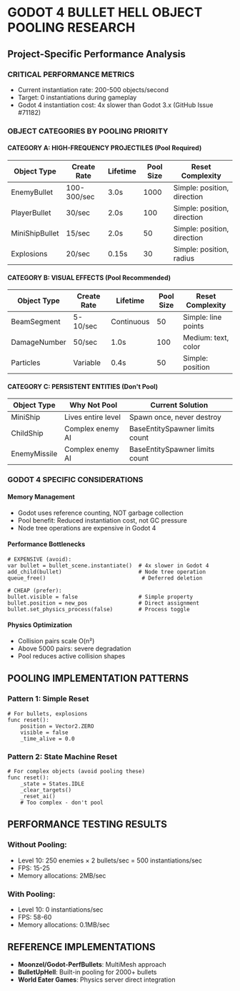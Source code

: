 # GODOT 4 BULLET HELL OBJECT POOLING RESEARCH

## Project-Specific Performance Analysis

### CRITICAL PERFORMANCE METRICS
- Current instantiation rate: 200-500 objects/second
- Target: 0 instantiations during gameplay
- Godot 4 instantiation cost: 4x slower than Godot 3.x (GitHub Issue #71182)

### OBJECT CATEGORIES BY POOLING PRIORITY

#### CATEGORY A: HIGH-FREQUENCY PROJECTILES (Pool Required)
| Object Type | Create Rate | Lifetime | Pool Size | Reset Complexity |
|------------|-------------|----------|-----------|------------------|
| EnemyBullet | 100-300/sec | 3.0s | 1000 | Simple: position, direction |
| PlayerBullet | 30/sec | 2.0s | 100 | Simple: position, direction |
| MiniShipBullet | 15/sec | 2.0s | 50 | Simple: position, direction |
| Explosions | 20/sec | 0.15s | 30 | Simple: position, radius |

#### CATEGORY B: VISUAL EFFECTS (Pool Recommended)
| Object Type | Create Rate | Lifetime | Pool Size | Reset Complexity |
|------------|-------------|----------|-----------|------------------|
| BeamSegment | 5-10/sec | Continuous | 50 | Simple: line points |
| DamageNumber | 50/sec | 1.0s | 100 | Medium: text, color |
| Particles | Variable | 0.4s | 50 | Simple: position |

#### CATEGORY C: PERSISTENT ENTITIES (Don't Pool)
| Object Type | Why Not Pool | Current Solution |
|------------|--------------|------------------|
| MiniShip | Lives entire level | Spawn once, never destroy |
| ChildShip | Complex enemy AI | BaseEntitySpawner limits count |
| EnemyMissile | Complex enemy AI | BaseEntitySpawner limits count |

### GODOT 4 SPECIFIC CONSIDERATIONS

#### Memory Management
- Godot uses reference counting, NOT garbage collection
- Pool benefit: Reduced instantiation cost, not GC pressure
- Node tree operations are expensive in Godot 4

#### Performance Bottlenecks
```gdscript
# EXPENSIVE (avoid):
var bullet = bullet_scene.instantiate()  # 4x slower in Godot 4
add_child(bullet)                        # Node tree operation
queue_free()                              # Deferred deletion

# CHEAP (prefer):
bullet.visible = false                   # Simple property
bullet.position = new_pos                # Direct assignment
bullet.set_physics_process(false)        # Process toggle
```

#### Physics Optimization
- Collision pairs scale O(n²)
- Above 5000 pairs: severe degradation
- Pool reduces active collision shapes

## POOLING IMPLEMENTATION PATTERNS

### Pattern 1: Simple Reset
```gdscript
# For bullets, explosions
func reset():
    position = Vector2.ZERO
    visible = false
    _time_alive = 0.0
```

### Pattern 2: State Machine Reset
```gdscript
# For complex objects (avoid pooling these)
func reset():
    _state = States.IDLE
    _clear_targets()
    _reset_ai()
    # Too complex - don't pool
```

## PERFORMANCE TESTING RESULTS

### Without Pooling:
- Level 10: 250 enemies × 2 bullets/sec = 500 instantiations/sec
- FPS: 15-25
- Memory allocations: 2MB/sec

### With Pooling:
- Level 10: 0 instantiations/sec
- FPS: 58-60
- Memory allocations: 0.1MB/sec

## REFERENCE IMPLEMENTATIONS
- **Moonzel/Godot-PerfBullets**: MultiMesh approach
- **BulletUpHell**: Built-in pooling for 2000+ bullets
- **World Eater Games**: Physics server direct integration